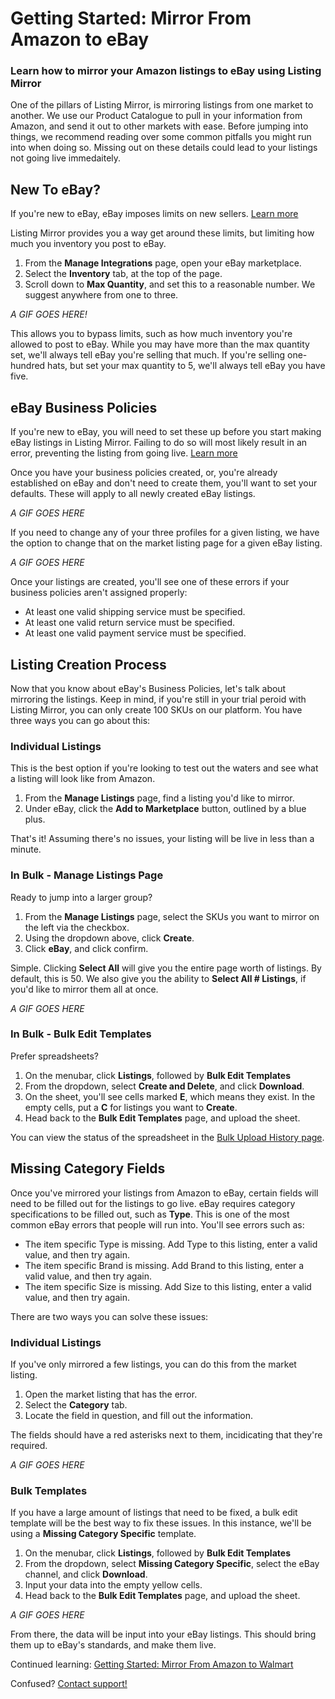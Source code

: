 # Getting Started: Mirror From Amazon to eBay
### Learn how to mirror your Amazon listings to eBay using Listing Mirror

One of the pillars of Listing Mirror, is mirroring listings from one market to another. We use our Product Catalogue to pull in your information from Amazon, and send it out to other markets with ease. Before jumping into things, we recommend reading over some common pitfalls you might run into when doing so. Missing out on these details could lead to your listings not going live immedaitely. 

## New To eBay? 
If you're new to eBay, eBay imposes limits on new sellers. [Learn more](https://www.ebay.com/help/selling/listings/selling-limits?id=4107)

Listing Mirror provides you a way get around these limits, but limiting how much you inventory you post to eBay.

1. From the **Manage Integrations** page, open your eBay marketplace.
2. Select the **Inventory** tab, at the top of the page.
3. Scroll down to **Max Quantity**, and set this to a reasonable number. We suggest anywhere from one to three.

*A GIF GOES HERE!*

This allows you to bypass limits, such as how much inventory you're allowed to post to eBay. While you may have more than the max quantity set, we'll always tell eBay you're selling that much. If you're selling one-hundred hats, but set your max quantity to 5, we'll always tell eBay you have five. 

## eBay Business Policies
If you're new to eBay, you will need to set these up before you start making eBay listings in Listing Mirror. Failing to do so will most likely result in an error, preventing the listing from going live. [Learn more](https://www.ebay.com/help/policies/business-policy/business-policies?id=4212)

Once you have your business policies created, or, you're already established on eBay and don't need to create them, you'll want to set your defaults. These will apply to all newly created eBay listings. 

*A GIF GOES HERE*

If you need to change any of your three profiles for a given listing, we have the option to change that on the market listing page for a given eBay listing. 

*A GIF GOES HERE*

Once your listings are created, you'll see one of these errors if your business policies aren't assigned properly: 

- At least one valid shipping service must be specified.
- At least one valid return service must be specified.
- At least one valid payment service must be specified.

## Listing Creation Process
Now that you know about eBay's Business Policies, let's talk about mirroring the listings. Keep in mind, if you're still in your trial peroid with Listing Mirror, you can only create 100 SKUs on our platform. You have three ways you can go about this:

### Individual Listings
This is the best option if you're looking to test out the waters and see what a listing will look like from Amazon. 

1. From the **Manage Listings** page, find a listing you'd like to mirror. 
2. Under eBay, click the **Add to Marketplace** button, outlined by a blue plus. 

That's it! Assuming there's no issues, your listing will be live in less than a minute. 

### In Bulk - Manage Listings Page
Ready to jump into a larger group? 

1. From the **Manage Listings** page, select the SKUs you want to mirror on the left via the checkbox.
2. Using the dropdown above, click **Create**. 
3. Click **eBay**, and click confirm. 

Simple. Clicking **Select All** will give you the entire page worth of listings. By default, this is 50. We also give you the ability to **Select All # Listings**, if you'd like to mirror them all at once. 

*A GIF GOES HERE*

### In Bulk - Bulk Edit Templates
Prefer spreadsheets? 

1. On the menubar, click **Listings**, followed by **Bulk Edit Templates**
2. From the dropdown, select **Create and Delete**, and click **Download**.
3. On the sheet, you'll see cells marked **E**, which means they exist. In the empty cells, put a **C** for listings you want to **Create**.
4. Head back to the **Bulk Edit Templates** page, and upload the sheet.

You can view the status of the spreadsheet in the [Bulk Upload History page](https://reflector.listingmirror.com/report/bulk-history/).

## Missing Category Fields
Once you've mirrored your listings from Amazon to eBay, certain fields will need to be filled out for the listings to go live. eBay requires category specifications to be filled out, such as **Type**. This is one of the most common eBay errors that people will run into. You'll see errors such as:

- The item specific Type is missing. Add Type to this listing, enter a valid value, and then try again.
- The item specific Brand is missing. Add Brand to this listing, enter a valid value, and then try again.
- The item specific Size is missing. Add Size to this listing, enter a valid value, and then try again.

There are two ways you can solve these issues:

### Individual Listings
If you've only mirrored a few listings, you can do this from the market listing. 

1. Open the market listing that has the error. 
2. Select the **Category** tab.
3. Locate the field in question, and fill out the information.

The fields should have a red asterisks next to them, incidicating that they're required. 

*A GIF GOES HERE*

### Bulk Templates
If you have a large amount of listings that need to be fixed, a bulk edit template will be the best way to fix these issues. In this instance, we'll be using a **Missing Category Specific** template.

1. On the menubar, click **Listings**, followed by **Bulk Edit Templates**
2. From the dropdown, select **Missing Category Specific**, select the eBay channel, and click **Download**.
3. Input your data into the empty yellow cells. 
4. Head back to the **Bulk Edit Templates** page, and upload the sheet.

*A GIF GOES HERE*

From there, the data will be input into your eBay listings. This should bring them up to eBay's standards, and make them live. 

Continued learning: [Getting Started: Mirror From Amazon to Walmart](amazon-to-walmart)

Confused? [Contact support!](https://support.listingmirror.com/hc/en-us/articles/360057441252)